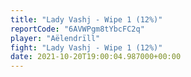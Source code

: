 ```yaml
---
title: "Lady Vashj - Wipe 1 (12%)"
reportCode: "6AVWPgm8tYbcFC2q"
player: "Aëlendrïll"
fight: "Lady Vashj - Wipe 1 (12%)"
date: 2021-10-20T19:00:04.987000+00:00
---
```

